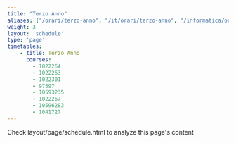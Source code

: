 ```yaml
---
title: "Terzo Anno"
aliases: ["/orari/terzo-anno", "/it/orari/terzo-anno", "/informatica/orari/terzo-anno"]
weight: 3
layout: 'schedule'
type: 'page'
timetables:
    - title: Terzo Anno
      courses:
        - 1022264
        - 1022263
        - 1022301
        - 97597
        - 10593235
        - 1022267
        - 10596283
        - 1041727
---
```


Check layout/page/schedule.html to analyze this page's content

